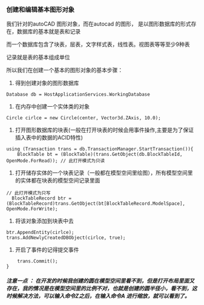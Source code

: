 ### 创建和编辑基本图形对象

我们针对的autoCAD 图形对象，而在autocad 的图形， 是以图形数据库的形式存在，数据库的基本就是表和记录

而一个数据库包含了块表，层表，文字样式表，线性表。视图表等等至少9种表

记录就是表的基本组成单位

所以我们在创建一个基本的图形对象的基本步骤：

1. 得到创建对象的图形数据库

```
Database db = HostApplicationServices.WorkingDatabase
```

1. 在内存中创建一个实体类的对象

```
Circle cirlce = new Circle(center, Vector3d.ZAxis, 10.0);
```

1. 打开图形数据库的块表\(一般在打开块表的时候会用事件操作,主要是为了保证插入表中的数据的ACID特性\)

```
using (Transaction trans = db.TransactionManager.StartTransaction()){
    BlockTable bt = (BlockTable)(trans.GetObject(db.BlockTableId, OpenMode.ForRead)); // 此打开模式为只读
```

1. 打开储存实体的一个块表记录（一般都在模型空间里绘图），所有模型空间里的实体都在块表的模型空间记录里面

```
// 此打开模式为只写
  BlockTableRecord btr = (BlockTableRecord)trans.GetObject(bt[BlockTableRecord.ModelSpace], OpenMode.ForWrite);
```

1. 将该对象添加到块表中去

```
btr.AppendEntity(cirlce);
trans.AddNewlyCreatedDBObject(cirlce, true);
```

1. 开启了事件的记得提交事件

```
    trans.Commit();         
}
```

##### _**注意一点 ： 在开发的时候我创建的圆在模型空间里看不到，但是打开布局里面又存在，我的情况是在模型空间里的比例不对，也就是创建的圆半径小，看不到，这时候解决方法，可以输入命令Z之后，在输入命令A 进行缩放，就可以看到了。**_





